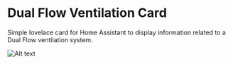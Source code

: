 # Dual Flow Ventilation Card

Simple lovelace card for Home Assistant to display information related to a Dual Flow ventilation system.

![Alt text](https://user-images.githubusercontent.com/27733198/222153831-7b508069-77a7-49d4-8bf2-24fa58cef3b2.png "screenshot")
